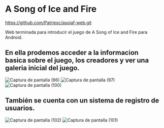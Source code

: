 ﻿# A Song of Ice and Fire
 
 https://github.com/Patriesc/asoiaf-web.git
 
 Web terminada para introducir el juego de A Song of Ice and Fire para Android.
 
 ## En ella prodemos acceder a la informacion basica sobre el juego, los creadores y ver una galeria inicial del juego.
![Captura de pantalla (96)](https://user-images.githubusercontent.com/98824525/201764906-680cabb0-509d-4bc7-bfa2-dbcc08116e61.png)
![Captura de pantalla (97)](https://user-images.githubusercontent.com/98824525/201764923-81e8aa0f-e75b-49c1-b250-ec9ab57627eb.png)
![Captura de pantalla (100)](https://user-images.githubusercontent.com/98824525/201764978-a7fcbc31-d785-499a-be83-8422d58a71d1.png)

 
 ## También se cuenta con un sistema de registro de usuarios.
![Captura de pantalla (102)](https://user-images.githubusercontent.com/98824525/201765003-6177950a-6692-4ff5-9bf2-4ad123a276cd.png)
![Captura de pantalla (101)](https://user-images.githubusercontent.com/98824525/201765013-2081fd11-1191-4dda-af71-02953c453f00.png)

 
